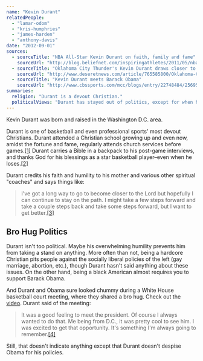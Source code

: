 ```yaml
---
name: "Kevin Durant"
relatedPeople:
  - "lamar-odom"
  - "kris-humphries"
  - "james-harden"
  - "anthony-davis"
date: "2012-09-01"
sources:
  - sourceTitle: "NBA All-Star Kevin Durant on faith, family and fame"
    sourceUrl: "http://blog.beliefnet.com/inspiringathletes/2011/05/nba-all-star-kevin-durant-on-faith-family-and-fame.html"
  - sourceTitle: "Oklahoma City Thunder's Kevin Durant draws closer to God"
    sourceUrl: "http://www.deseretnews.com/article/765585800/Oklahoma-City-Thunders-Kevin-Durant-draws-closer-to-God.html"
  - sourceTitle: "Kevin Durant meets Barack Obama"
    sourceUrl: "http://www.cbssports.com/mcc/blogs/entry/22748484/25695375"
summaries:
  religion: "Durant is a devout Christian."
  politicalViews: "Durant has stayed out of politics, except for when he once met Barack Obama."
---
```


Kevin Durant was born and raised in the Washington D.C. area.

Durant is one of basketball and even professional sports' most devout Christians. Durant attended a Christian school growing up and even now, amidst the fortune and fame, regularly attends church services before games.<a class="source-citation" href="#http%3A%2F%2Fblog.beliefnet.com%2Finspiringathletes%2F2011%2F05%2Fnba-all-star-kevin-durant-on-faith-family-and-fame.html" title="NBA All-Star Kevin Durant on faith, family and fame">[1]</a> Durant carries a Bible in a backpack to his post-game interviews, and thanks God for his blessings as a star basketball player–even when he loses.<a class="source-citation" href="#http%3A%2F%2Fwww.deseretnews.com%2Farticle%2F765585800%2FOklahoma-City-Thunders-Kevin-Durant-draws-closer-to-God.html" title="Oklahoma City Thunder&apos;s Kevin Durant draws closer to God">[2]</a>

Durant credits his faith and humility to his mother and various other spiritual "coaches" and says things like:

>I've got a long way to go to become closer to the Lord but hopefully I can continue to stay on the path. I might take a few steps forward and take a couple steps back and take some steps forward, but I want to get better.<a class="source-citation" href="#http%3A%2F%2Fblog.beliefnet.com%2Finspiringathletes%2F2011%2F05%2Fnba-all-star-kevin-durant-on-faith-family-and-fame.html" title="NBA All-Star Kevin Durant on faith, family and fame">[3]</a>

## 

## Bro Hug Politics

Durant isn't too political. Maybe his overwhelming humility prevents him from taking a stand on anything. More often than not, being a hardcore Christian pits people against the socially liberal policies of the left (gay marriage, abortion, etc.), though Durant hasn't said anything about these issues. On the other hand, being a black American almost requires you to support Barack Obama.

And Durant and Obama sure looked chummy during a White House basketball court meeting, where they shared a bro hug. Check out the [video](http://www.terezowens.com/obama-and-kevin-durant-hug-like-bros/). Durant said of the meeting:

>It was a good feeling to meet the president. Of course I always wanted to do that. Me being from D.C., it was pretty cool to see him. I was excited to get that opportunity. It's something I'm always going to remember.<a class="source-citation" href="#http%3A%2F%2Fwww.cbssports.com%2Fmcc%2Fblogs%2Fentry%2F22748484%2F25695375" title="Kevin Durant meets Barack Obama">[4]</a>

Still, that doesn't indicate anything except that Durant doesn't despise Obama for his policies.